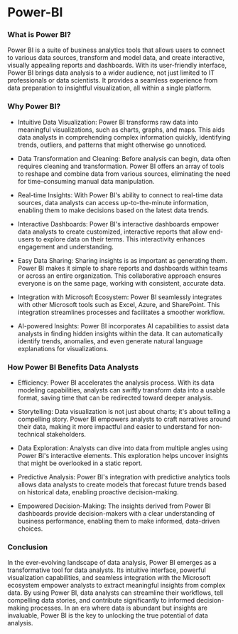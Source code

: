 # Power-BI

### What is Power BI?

Power BI is a suite of business analytics tools that allows users to connect to various data sources, transform and model data, and create interactive, visually appealing reports and dashboards. With its user-friendly interface, Power BI brings data analysis to a wider audience, not just limited to IT professionals or data scientists. It provides a seamless experience from data preparation to insightful visualization, all within a single platform.

### Why Power BI?

* Intuitive Data Visualization: Power BI transforms raw data into meaningful visualizations, such as charts, graphs, and maps. This aids data analysts in comprehending complex information quickly, identifying trends, outliers, and patterns that might otherwise go unnoticed.

* Data Transformation and Cleaning: Before analysis can begin, data often requires cleaning and transformation. Power BI offers an array of tools to reshape and combine data from various sources, eliminating the need for time-consuming manual data manipulation.

* Real-time Insights: With Power BI's ability to connect to real-time data sources, data analysts can access up-to-the-minute information, enabling them to make decisions based on the latest data trends.

* Interactive Dashboards: Power BI's interactive dashboards empower data analysts to create customized, interactive reports that allow end-users to explore data on their terms. This interactivity enhances engagement and understanding.

* Easy Data Sharing: Sharing insights is as important as generating them. Power BI makes it simple to share reports and dashboards within teams or across an entire organization. This collaborative approach ensures everyone is on the same page, working with consistent, accurate data.

* Integration with Microsoft Ecosystem: Power BI seamlessly integrates with other Microsoft tools such as Excel, Azure, and SharePoint. This integration streamlines processes and facilitates a smoother workflow.

* AI-powered Insights: Power BI incorporates AI capabilities to assist data analysts in finding hidden insights within the data. It can automatically identify trends, anomalies, and even generate natural language explanations for visualizations.

### How Power BI Benefits Data Analysts

* Efficiency: Power BI accelerates the analysis process. With its data modeling capabilities, analysts can swiftly transform data into a usable format, saving time that can be redirected toward deeper analysis.

* Storytelling: Data visualization is not just about charts; it's about telling a compelling story. Power BI empowers analysts to craft narratives around their data, making it more impactful and easier to understand for non-technical stakeholders.

* Data Exploration: Analysts can dive into data from multiple angles using Power BI's interactive elements. This exploration helps uncover insights that might be overlooked in a static report.

* Predictive Analysis: Power BI's integration with predictive analytics tools allows data analysts to create models that forecast future trends based on historical data, enabling proactive decision-making.

* Empowered Decision-Making: The insights derived from Power BI dashboards provide decision-makers with a clear understanding of business performance, enabling them to make informed, data-driven choices.

### Conclusion

In the ever-evolving landscape of data analysis, Power BI emerges as a transformative tool for data analysts. Its intuitive interface, powerful visualization capabilities, and seamless integration with the Microsoft ecosystem empower analysts to extract meaningful insights from complex data. By using Power BI, data analysts can streamline their workflows, tell compelling data stories, and contribute significantly to informed decision-making processes. In an era where data is abundant but insights are invaluable, Power BI is the key to unlocking the true potential of data analysis.
